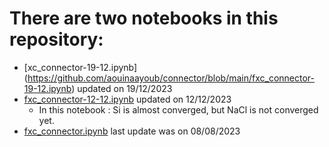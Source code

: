 # There are two notebooks in this repository: 
- [xc_connector-19-12.ipynb] (https://github.com/aouinaayoub/connector/blob/main/fxc_connector-19-12.ipynb) updated on 19/12/2023
- [fxc_connector-12-12.ipynb](https://github.com/aouinaayoub/connector/blob/main/fxc_connector-12-12.ipynb) updated on 12/12/2023
  - In this notebook : Si is almost converged, but NaCl is not converged yet.  
- [fxc_connector.ipynb](https://github.com/aouinaayoub/connector/blob/main/fxc_connector.ipynb) last update was on 08/08/2023
